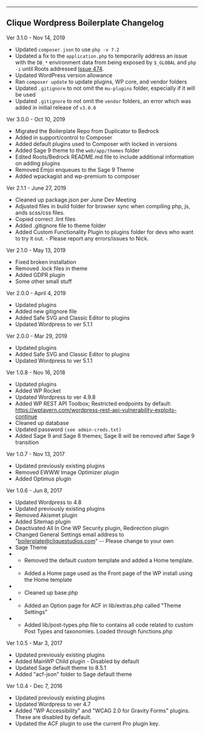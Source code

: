 --------------------------------------------------------------
Clique Wordpress Boilerplate Changelog
--------------------------------------------------------------

Ver 3.1.0 - Nov 14, 2019
* Updated `composer.json` to use `php -v 7.2`
* Updated a fix to the `application.php` to temporarily address an issue with the `DB_*` environment data from being exposed by `$_GLOBAL` and `php -i` until Roots addressed [Issue 474](https://github.com/roots/bedrock/issues/474).
* Updated WordPress version allowance 
* Ran `composer update` to update plugins, WP core, and vendor folders
* Updated `.gitignore` to not omit the `mu-plugins` folder, especially if it will be used
* Updated `.gitignore` to not omit the `vendor` folders, an error which was added in initial release of `v3.0.0`

Ver 3.0.0 - Oct 10, 2019

* Migrated the Boilerplate Repo from Duplicator to Bedrock
* Added in support/control to Composer
* Added default plugins used to Composer with locked in versions
* Added Sage 9 theme to the `web/app/themes` folder
* Edited Roots/Bedrock README.md file to include additional information on adding plugins 
* Removed Emjoi enqueues to the Sage 9 Theme
* Added wpackagist and wp-premium to composer

Ver 2.1.1 - June 27, 2019

* Cleaned up package.json per June Dev Meeting
* Adjusted files in build folder for browser sync when compiling php, js, ands scss/css files.
* Copied correct .lint files
* Added .gitignore file to theme folder
* Added Custom Functionality Plugin to plugins folder for devs who want to try it out. - Please report any errors/issues to Nick.

Ver 2.1.0 - May 13, 2019

* Fixed broken installation
* Removed .lock files in theme
* Added GDPR plugin
* Some other small stuff


Ver 2.0.0 - April 4, 2019

* Updated plugins
* Added new gitignore file
* Added Safe SVG and Classic Editor to plugins
* Updated Wordpress to ver 5.1.1
 

Ver 2.0.0 - Mar 29, 2019

* Updated plugins
* Added Safe SVG and Classic Editor to plugins
* Updated Wordpress to ver 5.1.1

Ver 1.0.8 - Nov 16, 2018

* Updated plugins
* Added WP Rocket
* Updated Wordpress to ver 4.9.8
* Added WP REST API Toolbox; Restricted endpoints by default: https://wptavern.com/wordpress-rest-api-vulnerability-exploits-continue
* Cleaned up database
* Updated password `(see admin-creds.txt)`
* Added Sage 9 and Sage 8 themes; Sage 8 will be removed after Sage 9 transition


Ver 1.0.7 - Nov 13, 2017

* Updated previously existing plugins
* Removed EWWW Image Optimizer plugin
* Added Optimus plugin

Ver 1.0.6 - Jun 8, 2017

* Updated Wordpress to 4.8
* Updated previously existing plugins
* Removed Akismet plugin
* Added Sitemap plugin
* Deactivated All In One WP Security plugin, Redirection plugin
* Changed General Settings email address to "boilerplate@cliquestudios.com" -- Please change to your own
* Sage Theme
* * Removed the default custom template and added a Home template.
* * Added a Home page used as the Front page of the WP install using the Home template
* * Cleaned up base.php
* * Added an Option page for ACF in lib/extras.php called "Theme Settings"
* * Added lib/post-types.php file to contains all code related to custom Post Types and taxonomies. Loaded through functions.php

Ver 1.0.5 - Mar 3, 2017

* Updated previously existing plugins
* Added MainWP Child plugin - Disabled by default
* Updated Sage default theme to 8.5.1
* Added "acf-json" folder to Sage default theme

Ver 1.0.4 - Dec 7, 2016

* Updated previously existing plugins
* Updated Wordpress to ver 4.7
* Added "WP Accessibility" and "WCAG 2.0 for Gravity Forms" plugins. These are disabled by default.
* Updated the ACF plugin to use the current Pro plugin key.

